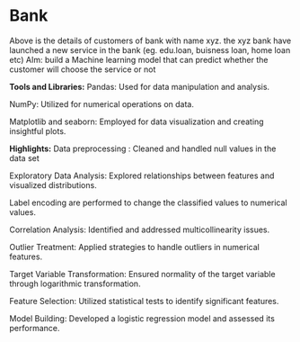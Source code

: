 # Bank
Above is the details of customers of bank with name xyz. the xyz bank have launched a new service in the bank (eg. edu.loan, buisness loan, home loan etc) AIm: build a Machine learning  model that can predict whether the customer will choose the service or not

**Tools and Libraries:**
Pandas: Used for data manipulation and analysis.

NumPy: Utilized for numerical operations on data.

Matplotlib and seaborn: Employed for data visualization and creating insightful plots.

**Highlights:**
Data preprocessing : Cleaned and handled null values in the data set

Exploratory Data Analysis: Explored relationships between features and visualized distributions.

Label encoding are performed to change the classified values to numerical values.

Correlation Analysis: Identified and addressed multicollinearity issues.

Outlier Treatment: Applied strategies to handle outliers in numerical features.

Target Variable Transformation: Ensured normality of the target variable through logarithmic transformation.

Feature Selection: Utilized statistical tests to identify significant features.

Model Building: Developed a logistic regression model and assessed its performance.


